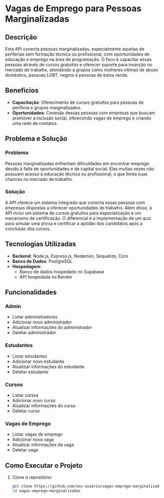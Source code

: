 # Vagas de Emprego para Pessoas Marginalizadas

## Descrição

Esta API conecta pessoas marginalizadas, especialmente aquelas de periferias sem formação técnica ou profissional, com oportunidades de educação e emprego na área de programação. O foco é capacitar essas pessoas através de cursos gratuitos e oferecer suporte para inserção no mercado de trabalho, atendendo a grupos como mulheres vítimas de abuso doméstico, pessoas LGBT, negros e pessoas de baixa renda.

## Benefícios

- **Capacitação**: Oferecimento de cursos gratuitos para pessoas de periferia e grupos marginalizados.
- **Oportunidades**: Conexão dessas pessoas com empresas que buscam promover a inclusão social, oferecendo vagas de emprego e criando uma rede de contatos.

## Problema e Solução

### Problema

Pessoas marginalizadas enfrentam dificuldades em encontrar emprego devido à falta de oportunidades e de capital social. Elas muitas vezes não possuem acesso à educação técnica ou profissional, o que limita suas chances no mercado de trabalho.

### Solução

A API oferece um sistema integrado que conecta essas pessoas com empresas dispostas a oferecer oportunidades de trabalho. Além disso, a API inclui um sistema de cursos gratuitos para especialização e um mecanismo de certificação. O diferencial é a implementação de um quiz para simular uma prova e certificar a aptidão dos candidatos após a conclusão dos cursos.

## Tecnologias Utilizadas

- **Backend**: Node.js, Express.js, Nodemon, Sequelize, Cors
- **Banco de Dados**: PostgreSQL
- **Hospedagem**: 
  - Banco de dados hospedado no Supabase
  - API hospedada no Render

## Funcionalidades

### Admin

- Listar administradores
- Adicionar novo administrador
- Atualizar informações do administrador
- Deletar administrador

### Estudantes

- Listar estudantes
- Adicionar novo estudante
- Atualizar informações do estudante
- Deletar estudante

### Cursos

- Listar cursos
- Adicionar novo curso
- Atualizar informações do curso
- Deletar curso

### Vagas de Emprego

- Listar vagas de emprego
- Adicionar nova vaga
- Atualizar informações da vaga
- Deletar vaga

## Como Executar o Projeto

1. Clone o repositório:
   ```bash
   git clone https://github.com/seu-usuario/vagas-emprego-marginalizadas.git
   cd vagas-emprego-marginalizadas
